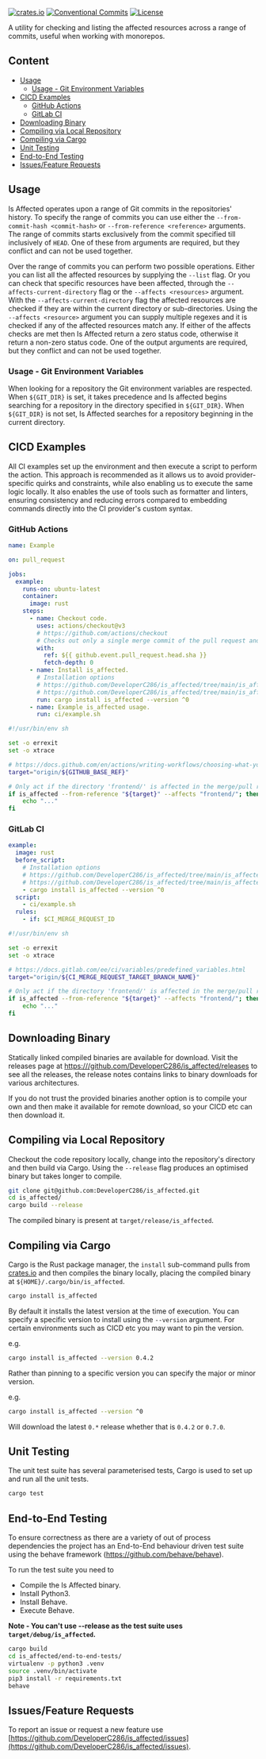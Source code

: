 [![crates.io](https://img.shields.io/crates/v/is_affected)](https://crates.io/crates/is_affected)
[![Conventional Commits](https://img.shields.io/badge/Conventional%20Commits-1.0.0-yellow.svg)](https://conventionalcommits.org)
[![License](https://img.shields.io/badge/License-AGPLv3-blue.svg)](https://www.gnu.org/licenses/agpl-3.0)


A utility for checking and listing the affected resources across a range of commits, useful when working with monorepos.


## Content
 * [Usage](#usage)
   + [Usage - Git Environment Variables](#usage-git-environment-variables)
 * [CICD Examples](#cicd-examples)
   + [GitHub Actions](#github-actions)
   + [GitLab CI](#gitlab-ci)
 * [Downloading Binary](#downloading-binary)
 * [Compiling via Local Repository](#compiling-via-local-repository)
 * [Compiling via Cargo](#compiling-via-cargo)
 * [Unit Testing](#unit-testing)
 * [End-to-End Testing](#end-to-end-testing)
 * [Issues/Feature Requests](#issuesfeature-requests)


## Usage
Is Affected operates upon a range of Git commits in the repositories' history.
To specify the range of commits you can use either the `--from-commit-hash <commit-hash>` or `--from-reference <reference>` arguments.
The range of commits starts exclusively from the commit specified till inclusively of `HEAD`.
One of these from arguments are required, but they conflict and can not be used together.

Over the range of commits you can perform two possible operations.
Either you can list all the affected resources by supplying the `--list` flag.
Or you can check that specific resources have been affected, through the `--affects-current-directory` flag or the `--affects <resources>` argument.
With the `--affects-current-directory` flag the affected resources are checked if they are within the current directory or sub-directories.
Using the `--affects <resource>` argument you can supply multiple regexes and it is checked if any of the affected resources match any.
If either of the affects checks are met then Is Affected return a zero status code, otherwise it return a non-zero status code.
One of the output arguments are required, but they conflict and can not be used together.


### Usage - Git Environment Variables
When looking for a repository the Git environment variables are respected.
When `${GIT_DIR}` is set, it takes precedence and Is affected begins searching for a repository in the directory specified in `${GIT_DIR}`.
When `${GIT_DIR}` is not set, Is Affected searches for a repository beginning in the current directory.


## CICD Examples
All CI examples set up the environment and then execute a script to perform the action.
This approach is recommended as it allows us to avoid provider-specific quirks and constraints, while also enabling us to execute the same logic locally.
It also enables the use of tools such as formatter and linters, ensuring consistency and reducing errors compared to embedding commands directly into the CI provider's custom syntax.

### GitHub Actions
```yaml
name: Example

on: pull_request

jobs:
  example:
    runs-on: ubuntu-latest
    container:
      image: rust
    steps:
      - name: Checkout code.
        uses: actions/checkout@v3
        # https://github.com/actions/checkout
        # Checks out only a single merge commit of the pull request and the target branch by default.
        with:
          ref: ${{ github.event.pull_request.head.sha }}
          fetch-depth: 0
      - name: Install is_affected.
        # Installation options
        # https://github.com/DeveloperC286/is_affected/tree/main/is_affected#downloading-binary
        # https://github.com/DeveloperC286/is_affected/tree/main/is_affected#compiling-via-cargo
        run: cargo install is_affected --version ^0
      - name: Example is_affected usage.
        run: ci/example.sh
```

```sh
#!/usr/bin/env sh

set -o errexit
set -o xtrace

# https://docs.github.com/en/actions/writing-workflows/choosing-what-your-workflow-does/variables
target="origin/${GITHUB_BASE_REF}"

# Only act if the directory 'frontend/' is affected in the merge/pull request.
if is_affected --from-reference "${target}" --affects "frontend/"; then
	echo "..."
fi
```


### GitLab CI
```yaml
example:
  image: rust
  before_script:
    # Installation options
    # https://github.com/DeveloperC286/is_affected/tree/main/is_affected#downloading-binary
    # https://github.com/DeveloperC286/is_affected/tree/main/is_affected#compiling-via-cargo
    - cargo install is_affected --version ^0
  script:
    - ci/example.sh
  rules:
    - if: $CI_MERGE_REQUEST_ID
```

```sh
#!/usr/bin/env sh

set -o errexit
set -o xtrace

# https://docs.gitlab.com/ee/ci/variables/predefined_variables.html
target="origin/${CI_MERGE_REQUEST_TARGET_BRANCH_NAME}"

# Only act if the directory 'frontend/' is affected in the merge/pull request.
if is_affected --from-reference "${target}" --affects "frontend/"; then
	echo "..."
fi
```


## Downloading Binary
Statically linked compiled binaries are available for download.
Visit the releases page at [https:///github.com/DeveloperC286/is_affected/releases](https:///github.com/DeveloperC286/is_affected/releases) to see all the releases, the release notes contains links to binary downloads for various architectures.

If you do not trust the provided binaries another option is to compile your own and then make it available for remote download, so your CICD etc can then download it.


## Compiling via Local Repository
Checkout the code repository locally, change into the repository's directory and then build via Cargo.
Using the `--release` flag produces an optimised binary but takes longer to compile.

```sh
git clone git@github.com:DeveloperC286/is_affected.git
cd is_affected/
cargo build --release
```

The compiled binary is present at `target/release/is_affected`.


## Compiling via Cargo
Cargo is the Rust package manager, the `install` sub-command pulls from [crates.io](https://crates.io/crates/is_affected) and then compiles the binary locally, placing the compiled binary at `${HOME}/.cargo/bin/is_affected`.

```sh
cargo install is_affected
```

By default it installs the latest version at the time of execution.
You can specify a specific version to install using the `--version` argument.
For certain environments such as CICD etc you may want to pin the version.

e.g.

```sh
cargo install is_affected --version 0.4.2
```

Rather than pinning to a specific version you can specify the major or minor version.

e.g.

```sh
cargo install is_affected --version ^0
```

Will download the latest `0.*` release whether that is `0.4.2` or `0.7.0`.


## Unit Testing
The unit test suite has several parameterised tests, Cargo is used to set up and run all the unit tests.

```sh
cargo test
```

## End-to-End Testing
To ensure correctness as there are a variety of out of process dependencies the project has an End-to-End behaviour driven test suite using the behave framework (https://github.com/behave/behave).

To run the test suite you need to
 - Compile the Is Affected binary.
 - Install Python3.
 - Install Behave.
 - Execute Behave.

__Note - You can't use --release as the test suite uses `target/debug/is_affected`.__

```sh
cargo build
cd is_affected/end-to-end-tests/
virtualenv -p python3 .venv
source .venv/bin/activate
pip3 install -r requirements.txt
behave
```


## Issues/Feature Requests
To report an issue or request a new feature use [https://github.com/DeveloperC286/is_affected/issues](https://github.com/DeveloperC286/is_affected/issues).
